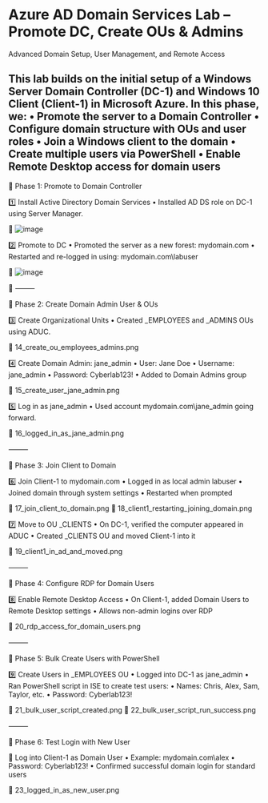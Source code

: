 # Azure AD Domain Services Lab – Promote DC, Create OUs & Admins

Advanced Domain Setup, User Management, and Remote Access

This lab builds on the initial setup of a Windows Server Domain Controller (DC-1) and Windows 10 Client (Client-1) in Microsoft Azure. In this phase, we:
	•	Promote the server to a Domain Controller
	•	Configure domain structure with OUs and user roles
	•	Join a Windows client to the domain
	•	Create multiple users via PowerShell
	•	Enable Remote Desktop access for domain users
--

🔧 Phase 1: Promote to Domain Controller

1️⃣ Install Active Directory Domain Services
	•	Installed AD DS role on DC-1 using Server Manager.

📸 ![image](https://github.com/user-attachments/assets/b2510d95-f9ee-4ca4-a9a5-faf354215365)


2️⃣ Promote to DC
	•	Promoted the server as a new forest: mydomain.com
	•	Restarted and re-logged in using: mydomain.com\labuser

📸 ![image](https://github.com/user-attachments/assets/d62f199e-9b55-40ed-8adf-ce0f07213530)

📸
⸻

👥 Phase 2: Create Domain Admin User & OUs

3️⃣ Create Organizational Units
	•	Created _EMPLOYEES and _ADMINS OUs using ADUC.

📸 14_create_ou_employees_admins.png

4️⃣ Create Domain Admin: jane_admin
	•	User: Jane Doe
	•	Username: jane_admin
	•	Password: Cyberlab123!
	•	Added to Domain Admins group

📸 15_create_user_jane_admin.png

5️⃣ Log in as jane_admin
	•	Used account mydomain.com\jane_admin going forward.

📸 16_logged_in_as_jane_admin.png

⸻

🔗 Phase 3: Join Client to Domain

6️⃣ Join Client-1 to mydomain.com
	•	Logged in as local admin labuser
	•	Joined domain through system settings
	•	Restarted when prompted

📸 17_join_client_to_domain.png
📸 18_client1_restarting_joining_domain.png

7️⃣ Move to OU _CLIENTS
	•	On DC-1, verified the computer appeared in ADUC
	•	Created _CLIENTS OU and moved Client-1 into it

📸 19_client1_in_ad_and_moved.png

⸻

🛜 Phase 4: Configure RDP for Domain Users

8️⃣ Enable Remote Desktop Access
	•	On Client-1, added Domain Users to Remote Desktop settings
	•	Allows non-admin logins over RDP

📸 20_rdp_access_for_domain_users.png

⸻

🚀 Phase 5: Bulk Create Users with PowerShell

9️⃣ Create Users in _EMPLOYEES OU
	•	Logged into DC-1 as jane_admin
	•	Ran PowerShell script in ISE to create test users:
	•	Names: Chris, Alex, Sam, Taylor, etc.
	•	Password: Cyberlab123!

📸 21_bulk_user_script_created.png
📸 22_bulk_user_script_run_success.png

⸻

👤 Phase 6: Test Login with New User

🔁 Log into Client-1 as Domain User
	•	Example: mydomain.com\alex
	•	Password: Cyberlab123!
	•	Confirmed successful domain login for standard users

📸 23_logged_in_as_new_user.png

